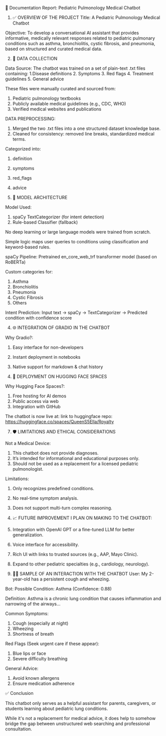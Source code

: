 📄 Documentation Report: Pediatric Pulmonology Medical Chatbot

1. ✅ OVERVIEW OF THE PROJECT
Title: A Pediatric Pulmonology Medical Chatbot

Objective:
To develop a conversational AI assistant that provides informative, medically relevant responses related to pediatric pulmonary conditions such as asthma, bronchiolitis, cystic fibrosis, and pneumonia, based on structured and curated medical data.

2. 📂 DATA COLLECTION

Data Source:
The chatbot was trained on a set of plain-text .txt files containing:
1.Disease definitions
2. Symptoms
3. Red flags
4. Treatment guidelines
5. General advice

These files were manually curated and sourced from:
1. Pediatric pulmonology textbooks
2. Publicly available medical guidelines (e.g., CDC, WHO)
3. Verified medical websites and publications

DATA PREPROCESSING:
1. Merged the two .txt files into a one structured dataset knowledge base.
2. Cleaned for consistency: removed line breaks, standardized medical terms.

Categorized into:
1. definition
2. symptoms
3. red_flags
4. advice

3. 🧠 MODEL ARCHITECTURE

Model Used:
1. spaCy TextCategorizer (for intent detection)
2. Rule-based Classifier (fallback)

No deep learning or large language models were trained from scratch.

Simple logic maps user queries to conditions using classification and keyword-based rules.

spaCy Pipeline:
Pretrained en_core_web_trf transformer model (based on RoBERTa)

Custom categories for:
1. Asthma
2. Bronchiolitis
3. Pneumonia
4. Cystic Fibrosis
5. Others

Intent Prediction:
Input text → spaCy → TextCategorizer → Predicted condition with confidence score

4. 🌐 INTEGRATION OF GRADIO IN THE CHATBOT

Why Gradio?:
1. Easy interface for non-developers
2. Instant deployment in notebooks
3. Native support for markdown & chat history

6. 🤗 DEPLOYMENT ON HUGGING FACE SPACES

Why Hugging Face Spaces?:
1. Free hosting for AI demos
2. Public access via web
3. Integration with GitHub

The chatbot is now live at:
link to huggingface repo: https://huggingface.co/spaces/QueenS5Ella/Royalty

7. 🛡️ LIMITATIONS AND ETHICAL CONSIDERATIONS

Not a Medical Device:
1. This chatbot does not provide diagnoses.
2. It’s intended for informational and educational purposes only.
3. Should not be used as a replacement for a licensed pediatric pulmonologist.

Limitations:
1. Only recognizes predefined conditions.
2. No real-time symptom analysis.
3. Does not support multi-turn complex reasoning.

8. 📈 FUTURE IMPROVEMENT I PLAN ON MAKING TO THE CHATBOT:
1. Integration with OpenAI GPT or a fine-tuned LLM for better generalization.
2. Voice interface for accessibility.
3. Rich UI with links to trusted sources (e.g., AAP, Mayo Clinic).
4. Expand to other pediatric specialties (e.g., cardiology, neurology).

9. 👨‍🔬 SAMPLE OF AN INTERACTION WITH THE CHATBOT
User: My 2-year-old has a persistent cough and wheezing.

Bot: Possible Condition: Asthma (Confidence: 0.88)

Definition: Asthma is a chronic lung condition that causes inflammation and narrowing of the airways...

Common Symptoms:
1. Cough (especially at night)
2. Wheezing
3. Shortness of breath

Red Flags (Seek urgent care if these appear):
1. Blue lips or face
2. Severe difficulty breathing

General Advice:
1. Avoid known allergens
2. Ensure medication adherence

✅ Conclusion

This chatbot only serves as a helpful assistant for parents, caregivers, or students learning about pediatric lung conditions. 

While it's not a replacement for medical advice, it does help to somehow bridge the gap between unstructured web searching and professional consultation.
